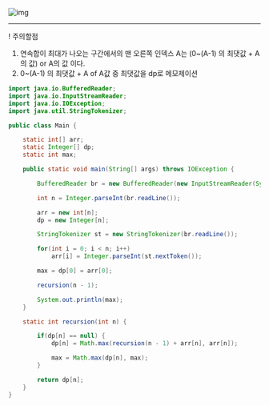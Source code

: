![img](https://img1.daumcdn.net/thumb/R1280x0/?scode=mtistory2&fname=https%3A%2F%2Fblog.kakaocdn.net%2Fdn%2FdIQ3E6%2FbtqIl74zHYy%2FDokVP3QdlXyCcb7DO7wRt0%2Fimg.png)

___

! 주의할점
1. 연속합이 최대가 나오는 구간에서의 맨 오른쪽 인덱스 A는 (0~(A-1) 의 최댓값 + A의 값) or  A의 값 이다.
2. 0~(A-1) 의 최댓값 + A of A값 중 최댓값을 dp로 메모제이션

```java
import java.io.BufferedReader;
import java.io.InputStreamReader;
import java.io.IOException;
import java.util.StringTokenizer;

public class Main {

    static int[] arr;
    static Integer[] dp;
    static int max;

    public static void main(String[] args) throws IOException {

        BufferedReader br = new BufferedReader(new InputStreamReader(System.in));

        int n = Integer.parseInt(br.readLine());

        arr = new int[n];
        dp = new Integer[n];

        StringTokenizer st = new StringTokenizer(br.readLine());

        for(int i = 0; i < n; i++)
            arr[i] = Integer.parseInt(st.nextToken());

        max = dp[0] = arr[0];

        recursion(n - 1);

        System.out.println(max);
    }

    static int recursion(int n) {

        if(dp[n] == null) {
            dp[n] = Math.max(recursion(n - 1) + arr[n], arr[n]);

            max = Math.max(dp[n], max);
        }

        return dp[n];
    }
}
```
